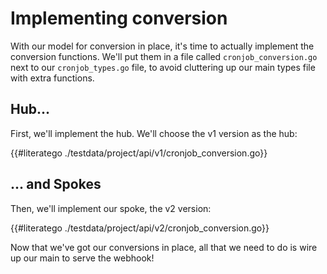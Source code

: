 # Implementing conversion

With our model for conversion in place, it's time to actually implement
the conversion functions.  We'll put them in a file called
`cronjob_conversion.go` next to our `cronjob_types.go` file, to avoid
cluttering up our main types file with extra functions.

## Hub...

First, we'll implement the hub.  We'll choose the v1 version as the hub:

{{#literatego ./testdata/project/api/v1/cronjob_conversion.go}}

## ... and Spokes

Then, we'll implement our spoke, the v2 version:

{{#literatego ./testdata/project/api/v2/cronjob_conversion.go}}

Now that we've got our conversions in place, all that we need to do is
wire up our main to serve the webhook!
